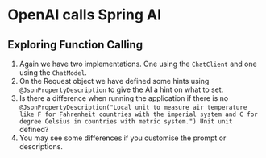 # OpenAI calls Spring AI

## Exploring Function Calling

1. Again we have two implementations. One using the `ChatClient` and one using the `ChatModel`.
2. On the Request object we have defined some hints using `@JsonPropertyDescription` to give the AI a hint on what to set.
3. Is there a difference when running the application if there is no `@JsonPropertyDescription("Local unit to measure air temperature like F for Fahrenheit countries with the imperial system and C for degree Celsius in countries with metric system.") Unit unit` defined?
4. You may see some differences if you customise the prompt or descriptions.
